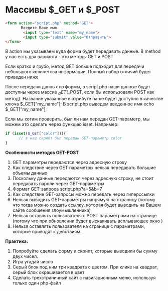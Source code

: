 # Массивы $_GET и $_POST


```html
<form action="script.php" method="GET">
       Введите Ваше имя
        <input type="text" name="my_name">
        <input type="submit" value="Отправить">
</form>
```
      
В action мы указываем куда форма будет передавать данные. В method у нас есть два варианта - это методы GET и POST


Если кратко и грубо, метод GET больше подходит для передачи небольшого количетсва информации. Полный набор отличий будет приведен ниже

После передачи данных из формы, в script.php наши данные будут доступны через массив $_GET ($_POST, если бы использовали POST как метод).
Название указанное в атрибуте name будет доступно в качестве ключа $_GET["my_name"];
В script.php выведем введенное имя 
echo $_GET["my_name"];

Если мы хотим проверить, был ли нам передан GET-параметр, мы можем это сделать через функцию isset. Например:

```php
if (isset($_GET["color"])){
      // в наш скрипт был передан GET-параметр color
}
```

**Особенности методов GET-POST**

1. GET параметры передаются через адресную строку
2. Как следствие через GET параметры нельзя передавать большие объемы данных
3. Поскольку данные передаются через адресную строку, не стоит передавать пароли через GET-параметры
4. Формат GET-запроса
script.php?a=5&b=7
5. Как следствие GET-запросы можно передать через гиперссылки
6. Нельзя выводить GET-параметры напрямую на страницу (потому что тогда можно создать ссылку, которая будет выводить на Вашем сайте сообщения злоумышленника)
7. Нельзя оставлять пользователя с POST параметрами на странице (потому что при обновлении будет выскакивать всплывающее окно )
8. Нельзя оставлять пользователя на странице с параметрами, которые приводят к действиям.


**Практика:**

1.	Попробуйте сделать форму и скрипт, которые выводили бы сумму двух чисел.
2.	Игра угадай число
3.	Серый блок под ним три квадрата с цветом. При клике на квадрат, серый блок окрашивается в цвет
4.	Сделать трехстраничный сайт с навигационным меню, используя только один php-файл

